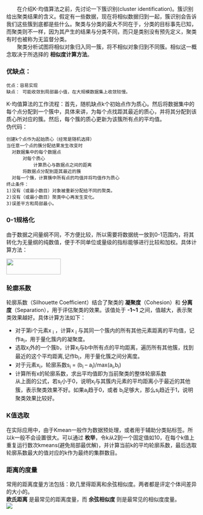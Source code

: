 &emsp;&emsp;在介绍K-均值算法之前，先讨论一下簇识别(cluster identification)。簇识别给出聚类结果的含义。假定有一些数据，现在将相似数据归到一起，簇识别会告诉我们这些簇到底都是些什么。聚类与分类的最大不同在于，分类的目标事先已知，而聚类则不一样，因为其产生的结果与分类不同，而只是类别没有预先定义，聚类有时也被称为无监督分类。  
&emsp;&emsp;聚类分析试图将相似对象归入同一簇，将不相似对象归到不同簇。相似这一概念取决于所选择的 **相似度计算方法**。  

### 优缺点：
```
优点：容易实现  
缺点： 可能收敛到局部最小值，在大规模数据集上收敛较慢。
```

K-均值算法的工作流程：首先，随机缺点k个初始点作为质心。然后将数据集中的每个点分配到一个簇中，具体来讲，为每个点找距其最近的质心，并将其分配到该质心所对应的簇。然后，每个簇的质心更新为该簇所有点的平均值。  
伪代码：  
```
创建k个点作为起始质心（经常是随机选择）
当任意一个点的簇分配结果发生改变时
  对数据集中的每个数据点
      对每个质心
          计算质心与数据点之间的距离
      将数据点分配到距其最近的簇
  对每一个簇，计算簇中所有点的均值并将均值作为质心
终止条件：
1)没有（或最小数目）对象被重新分配给不同的聚类。
2)没有（或最小数目）聚类中心再发生变化。
3)误差平方和局部最小。
```

### 0-1规格化

由于数据之间量纲不同，不方便比较，所以需要将数据统一放到0-1范围内，将其转化为无量纲的纯数值，便于不同单位或量级的指标能够进行比较和加权。具体计算方法：

<img src="https://images0.cnblogs.com/blog/349490/201404/041358247506054.gif" width="144" height="42">  

### 轮廓系数

轮廓系数（Silhouette Coefficient）结合了聚类的 **凝聚度**（Cohesion）和 **分离度**（Separation），用于评估聚类的效果。该值处于 **-1~1** 之间，值越大，表示聚类效果越好。具体计算方法如下：   
* 对于第i个元素x <sub>i</sub> ，计算x <sub>i</sub> 与其同一个簇内的所有其他元素距离的平均值，记作a<sub>i</sub>，用于量化簇内的凝聚度。  
* 选取x<sub>i</sub>外的一个簇b，计算x<sub>i</sub>与b中所有点的平均距离，遍历所有其他簇，找到最近的这个平均距离,记作b<sub>i</sub>，用于量化簇之间分离度。   
* 对于元素x<sub>i</sub>，轮廓系数s<sub>i</sub> = (b<sub>i</sub> – a<sub>i</sub>)/max(a<sub>i</sub>,b<sub>i</sub>)   
* 计算所有x的轮廓系数，求出平均值即为当前聚类的整体轮廓系数   
从上面的公式，若s<sub>i</sub>小于0，说明x<sub>i</sub>与其簇内元素的平均距离小于最近的其他簇，表示聚类效果不好。如果a<sub>i</sub>趋于0，或者
b<sub>i</sub>足够大，那么s<sub>i</sub>趋近于1，说明聚类效果比较好。   

### K值选取

在实际应用中，由于Kmean一般作为数据预处理，或者用于辅助分类贴标签。所以k一般不会设置很大。可以通过 **枚举**，令k从2到一个固定值如10，在每个k值上重复运行数次kmeans(避免局部最优解)，并计算当前k的平均轮廓系数，最后选取轮廓系数最大的值对应的k作为最终的集群数目。  

### 距离的度量

常用的距离度量方法包括：欧几里得距离和余弦相似度。两者都是评定个体间差异的大小的。   
**欧氏距离** 是最常见的距离度量，而 **余弦相似度** 则是最常见的相似度度量。  
<img src="https://img-blog.csdn.net/20161218152146962?watermark/2/text/aHR0cDovL2Jsb2cuY3Nkbi5uZXQvdGFveWFucWk4OTMy/font/5a6L5L2T/fontsize/400/fill/I0JBQkFCMA==/dissolve/70/gravity/SouthEast" >

 

 
